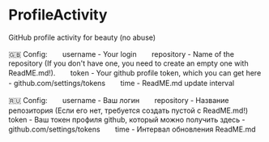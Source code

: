 # ProfileActivity
GitHub profile activity for beauty (no abuse)

🇬🇧
Config:
ㅤㅤusername - Your login 
ㅤㅤrepository - Name of the repository (If you don't have one, you need to create an empty one with ReadME.md!).
ㅤㅤtoken - Your github profile token, which you can get here - github.com/settings/tokens
ㅤㅤtime - ReadME.md update interval

🇷🇺
Config:
ㅤㅤusername - Ваш логин 
ㅤㅤrepository - Название репозитория (Если его нет, требуется создать пустой с ReadME.md!)
ㅤㅤtoken - Ваш токен профиля github, который можно получить здесь - github.com/settings/tokens
ㅤㅤtime - Интервал обновления ReadME.md
